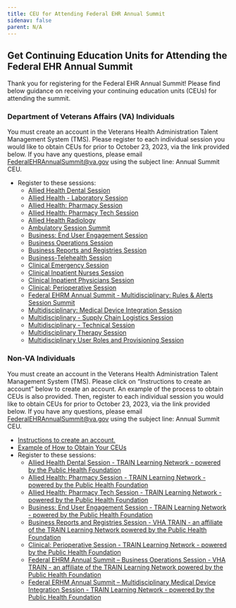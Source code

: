 ```yaml
---
title: CEU for Attending Federal EHR Annual Summit
sidenav: false
parent: N/A
---
```

## Get Continuing Education Units for Attending the Federal EHR Annual Summit

Thank you for registering for the Federal EHR Annual Summit! Please find below guidance on receiving your continuing education units (CEUs) for attending the summit. 

### Department of Veterans Affairs (VA) Individuals

You must create an account in the Veterans Health Administration Talent Management System (TMS). Please register to each individual session you would like to obtain CEUs for prior to October 23, 2023, via the link provided below. If you have any questions, please email [FederalEHRAnnualSummit@va.gov](FederalEHRAnnualSummit@va.gov) using the subject line: Annual Summit CEU.

- Register to these sessions:
  - [Allied Health Dental Session](https://gcc02.safelinks.protection.outlook.com/?url=https%3A%2F%2Fhcm03.ns2cloud.com%2Fsf%2Flearning%3FdestUrl%3Dhttps%253a%252f%252fva-hcm03.ns2cloud.com%252flearning%252fuser%252fdeeplink_redirect.jsp%253flinkId%253dITEM_DETAILS%2526componentID%253d131010314%2526componentTypeID%253dVA%2526revisionDate%253d1694145600000%2526fromSF%253dY%26company%3DVAHCM03&data=05%7C01%7C%7Ce1a825c37ce34c3a175708dbd17ae970%7Ce95f1b23abaf45ee821db7ab251ab3bf%7C0%7C0%7C638334098046252354%7CUnknown%7CTWFpbGZsb3d8eyJWIjoiMC4wLjAwMDAiLCJQIjoiV2luMzIiLCJBTiI6Ik1haWwiLCJXVCI6Mn0%3D%7C3000%7C%7C%7C&sdata=EW5KW%2FwgFu66F48CG4ueeNTyWdho9eZ0izhGO%2FYQefM%3D&reserved=0)
  - [Allied Health - Laboratory Session](https://gcc02.safelinks.protection.outlook.com/?url=https%3A%2F%2Fhcm03.ns2cloud.com%2Fsf%2Flearning%3FdestUrl%3Dhttps%253a%252f%252fva-hcm03.ns2cloud.com%252flearning%252fuser%252fdeeplink_redirect.jsp%253flinkId%253dITEM_DETAILS%2526componentID%253d131010319%2526componentTypeID%253dVA%2526revisionDate%253d1694145600000%2526fromSF%253dY%26company%3DVAHCM03&data=05%7C01%7C%7C5af4eac3aad64536b7f508dbd3f68e96%7Ce95f1b23abaf45ee821db7ab251ab3bf%7C0%7C0%7C638336828143234388%7CUnknown%7CTWFpbGZsb3d8eyJWIjoiMC4wLjAwMDAiLCJQIjoiV2luMzIiLCJBTiI6Ik1haWwiLCJXVCI6Mn0%3D%7C3000%7C%7C%7C&sdata=aYDaGvL5he53JxjaRKwNY%2B5imI8Q3tnI54%2Fsgx2cNQ0%3D&reserved=0)
  - [Allied Health: Pharmacy Session](https://gcc02.safelinks.protection.outlook.com/?url=https%3A%2F%2Fhcm03.ns2cloud.com%2Fsf%2Flearning%3FdestUrl%3Dhttps%253a%252f%252fva-hcm03.ns2cloud.com%252flearning%252fuser%252fdeeplink_redirect.jsp%253flinkId%253dITEM_DETAILS%2526componentID%253d131010248%2526componentTypeID%253dVA%2526revisionDate%253d1693886400000%2526fromSF%253dY%26company%3DVAHCM03&data=05%7C01%7C%7C062fd1d0b222464fc79e08dbcc28bbfb%7Ce95f1b23abaf45ee821db7ab251ab3bf%7C0%7C0%7C638328247537514327%7CUnknown%7CTWFpbGZsb3d8eyJWIjoiMC4wLjAwMDAiLCJQIjoiV2luMzIiLCJBTiI6Ik1haWwiLCJXVCI6Mn0%3D%7C3000%7C%7C%7C&sdata=6U765wCcwxYKcDkOqMtc75HCeeCaiRNI%2FjSpmk7VfkM%3D&reserved=0)
  - [Allied Health: Pharmacy Tech Session](https://gcc02.safelinks.protection.outlook.com/?url=https%3A%2F%2Fhcm03.ns2cloud.com%2Fsf%2Flearning%3FdestUrl%3Dhttps%253a%252f%252fva-hcm03.ns2cloud.com%252flearning%252fuser%252fdeeplink_redirect.jsp%253flinkId%253dITEM_DETAILS%2526componentID%253d131010779%2526componentTypeID%253dVA%2526revisionDate%253d1696996800000%2526fromSF%253dY%26company%3DVAHCM03&data=05%7C01%7C%7C87151c6a92e542113fb408dbcf65e6a7%7Ce95f1b23abaf45ee821db7ab251ab3bf%7C0%7C0%7C638331808791973862%7CUnknown%7CTWFpbGZsb3d8eyJWIjoiMC4wLjAwMDAiLCJQIjoiV2luMzIiLCJBTiI6Ik1haWwiLCJXVCI6Mn0%3D%7C3000%7C%7C%7C&sdata=%2BiboFS36ekTspy8lwO9zrLiqk2v8vfWTtOzZXL2gY0k%3D&reserved=0)
  - [Allied Health Radiology](https://gcc02.safelinks.protection.outlook.com/?url=https%3A%2F%2Fhcm03.ns2cloud.com%2Fsf%2Flearning%3FdestUrl%3Dhttps%253a%252f%252fva-hcm03.ns2cloud.com%252flearning%252fuser%252fdeeplink_redirect.jsp%253flinkId%253dITEM_DETAILS%2526componentID%253d131010167%2526componentTypeID%253dVA%2526revisionDate%253d1693368000000%2526fromSF%253dY%26company%3DVAHCM03&data=05%7C01%7C%7Cceda0c78833a4dcdaf3808dbcfe96433%7Ce95f1b23abaf45ee821db7ab251ab3bf%7C0%7C0%7C638332373529786343%7CUnknown%7CTWFpbGZsb3d8eyJWIjoiMC4wLjAwMDAiLCJQIjoiV2luMzIiLCJBTiI6Ik1haWwiLCJXVCI6Mn0%3D%7C3000%7C%7C%7C&sdata=6rEBXfQ0MZe9osDLLg%2Fa1T0wbf8f1rHLanLEfTftuQs%3D&reserved=0)
  - [Ambulatory Session Summit](https://gcc02.safelinks.protection.outlook.com/?url=https%3A%2F%2Fhcm03.ns2cloud.com%2Fsf%2Flearning%3FdestUrl%3Dhttps%253a%252f%252fva-hcm03.ns2cloud.com%252flearning%252fuser%252fdeeplink_redirect.jsp%253flinkId%253dITEM_DETAILS%2526componentID%253d131010311%2526componentTypeID%253dVA%2526revisionDate%253d1694145600000%2526fromSF%253dY%26company%3DVAHCM03&data=05%7C01%7C%7C93b3103bd3c144af88ce08dbd17ac3ca%7Ce95f1b23abaf45ee821db7ab251ab3bf%7C0%7C0%7C638334097417800978%7CUnknown%7CTWFpbGZsb3d8eyJWIjoiMC4wLjAwMDAiLCJQIjoiV2luMzIiLCJBTiI6Ik1haWwiLCJXVCI6Mn0%3D%7C3000%7C%7C%7C&sdata=RYbM1BJkgiNA4beEpugjP38tS0h5o2XQzCtX%2BNcOFag%3D&reserved=0)
  - [Business: End User Engagement Session](https://gcc02.safelinks.protection.outlook.com/?url=https%3A%2F%2Fhcm03.ns2cloud.com%2Fsf%2Flearning%3FdestUrl%3Dhttps%253a%252f%252fva-hcm03.ns2cloud.com%252flearning%252fuser%252fdeeplink_redirect.jsp%253flinkId%253dITEM_DETAILS%2526componentID%253d131010255%2526componentTypeID%253dVA%2526revisionDate%253d1693886400000%2526fromSF%253dY%26company%3DVAHCM03&data=05%7C01%7C%7Caae43a5644084944674508dbca857074%7Ce95f1b23abaf45ee821db7ab251ab3bf%7C0%7C0%7C638326446685248154%7CUnknown%7CTWFpbGZsb3d8eyJWIjoiMC4wLjAwMDAiLCJQIjoiV2luMzIiLCJBTiI6Ik1haWwiLCJXVCI6Mn0%3D%7C3000%7C%7C%7C&sdata=H9nIuxOYZ%2FbXBFlbT%2Fr9tfw0B5QnAkQ5DQBqs7VtFGI%3D&reserved=0)
  - [Business Operations Session](https://gcc02.safelinks.protection.outlook.com/?url=https%3A%2F%2Fhcm03.ns2cloud.com%2Fsf%2Flearning%3FdestUrl%3Dhttps%253a%252f%252fva-hcm03.ns2cloud.com%252flearning%252fuser%252fdeeplink_redirect.jsp%253flinkId%253dITEM_DETAILS%2526componentID%253d131010312%2526componentTypeID%253dVA%2526revisionDate%253d1694145600000%2526fromSF%253dY%26company%3DVAHCM03&data=05%7C01%7C%7Cec594150a2644823348508dbcfe7145e%7Ce95f1b23abaf45ee821db7ab251ab3bf%7C0%7C0%7C638332363602518494%7CUnknown%7CTWFpbGZsb3d8eyJWIjoiMC4wLjAwMDAiLCJQIjoiV2luMzIiLCJBTiI6Ik1haWwiLCJXVCI6Mn0%3D%7C3000%7C%7C%7C&sdata=fMUruC9M3JKd%2Fw5BdxXtJvfeFf8LZRE%2FD9U0maWsEII%3D&reserved=0)
  - [Business Reports and Registries Session](https://gcc02.safelinks.protection.outlook.com/?url=https%3A%2F%2Fhcm03.ns2cloud.com%2Fsf%2Flearning%3FdestUrl%3Dhttps%253a%252f%252fva-hcm03.ns2cloud.com%252flearning%252fuser%252fdeeplink_redirect.jsp%253flinkId%253dITEM_DETAILS%2526componentID%253d131010313%2526componentTypeID%253dVA%2526revisionDate%253d1694145600000%2526fromSF%253dY%26company%3DVAHCM03&data=05%7C01%7C%7Ca1c890d11c7041c9417708dbd0dad8f4%7Ce95f1b23abaf45ee821db7ab251ab3bf%7C0%7C0%7C638333410580307778%7CUnknown%7CTWFpbGZsb3d8eyJWIjoiMC4wLjAwMDAiLCJQIjoiV2luMzIiLCJBTiI6Ik1haWwiLCJXVCI6Mn0%3D%7C3000%7C%7C%7C&sdata=yjly3atL%2B58sGISgBDa5dDu%2FNYsSR5AiEL83UPb0z%2Bs%3D&reserved=0)
  - [Business-Telehealth Session](https://gcc02.safelinks.protection.outlook.com/?url=https%3A%2F%2Fhcm03.ns2cloud.com%2Fsf%2Flearning%3FdestUrl%3Dhttps%253a%252f%252fva-hcm03.ns2cloud.com%252flearning%252fuser%252fdeeplink_redirect.jsp%253flinkId%253dITEM_DETAILS%2526componentID%253d131010322%2526componentTypeID%253dVA%2526revisionDate%253d1694145600000%2526fromSF%253dY%26company%3DVAHCM03&data=05%7C01%7C%7Ca0fbcd140aac461b83b808dbd17b08da%7Ce95f1b23abaf45ee821db7ab251ab3bf%7C0%7C0%7C638334098573762688%7CUnknown%7CTWFpbGZsb3d8eyJWIjoiMC4wLjAwMDAiLCJQIjoiV2luMzIiLCJBTiI6Ik1haWwiLCJXVCI6Mn0%3D%7C3000%7C%7C%7C&sdata=JC3b9En%2BH%2BodII89KzHalaNI3IvpsOxqmwXmBrzu9J8%3D&reserved=0)
  - [Clinical Emergency Session](https://gcc02.safelinks.protection.outlook.com/?url=https%3A%2F%2Fhcm03.ns2cloud.com%2Fsf%2Flearning%3FdestUrl%3Dhttps%253a%252f%252fva-hcm03.ns2cloud.com%252flearning%252fuser%252fdeeplink_redirect.jsp%253flinkId%253dITEM_DETAILS%2526componentID%253d131010315%2526componentTypeID%253dVA%2526revisionDate%253d1694145600000%2526fromSF%253dY%26company%3DVAHCM03&data=05%7C01%7C%7C2714e6afb6b94948818408dbd17ad82b%7Ce95f1b23abaf45ee821db7ab251ab3bf%7C0%7C0%7C638334097755933614%7CUnknown%7CTWFpbGZsb3d8eyJWIjoiMC4wLjAwMDAiLCJQIjoiV2luMzIiLCJBTiI6Ik1haWwiLCJXVCI6Mn0%3D%7C3000%7C%7C%7C&sdata=gqdDuLiuME9NBupQcBGI%2FhTqbgIIrMIjUWKOvv%2BkA6k%3D&reserved=0)
  - [Clinical Inpatient Nurses Session](https://gcc02.safelinks.protection.outlook.com/?url=https%3A%2F%2Fhcm03.ns2cloud.com%2Fsf%2Flearning%3FdestUrl%3Dhttps%253a%252f%252fva-hcm03.ns2cloud.com%252flearning%252fuser%252fdeeplink_redirect.jsp%253flinkId%253dITEM_DETAILS%2526componentID%253d131010317%2526componentTypeID%253dVA%2526revisionDate%253d1694145600000%2526fromSF%253dY%26company%3DVAHCM03&data=05%7C01%7C%7Cb6ac20598ed642181fbe08dbd47eb89e%7Ce95f1b23abaf45ee821db7ab251ab3bf%7C0%7C0%7C638337412941091860%7CUnknown%7CTWFpbGZsb3d8eyJWIjoiMC4wLjAwMDAiLCJQIjoiV2luMzIiLCJBTiI6Ik1haWwiLCJXVCI6Mn0%3D%7C3000%7C%7C%7C&sdata=pRJpEGsIuoM%2F85pJ5wc5qw8zl1XdmBtsy1lsy647OWE%3D&reserved=0)
  - [Clinical Inpatient Physicians Session](https://gcc02.safelinks.protection.outlook.com/?url=https%3A%2F%2Fhcm03.ns2cloud.com%2Fsf%2Flearning%3FdestUrl%3Dhttps%253a%252f%252fva-hcm03.ns2cloud.com%252flearning%252fuser%252fdeeplink_redirect.jsp%253flinkId%253dITEM_DETAILS%2526componentID%253d131010318%2526componentTypeID%253dVA%2526revisionDate%253d1694145600000%2526fromSF%253dY%26company%3DVAHCM03&data=05%7C01%7C%7C8322a3cf8b0947c4ae2e08dbd0dfb217%7Ce95f1b23abaf45ee821db7ab251ab3bf%7C0%7C0%7C638333431397075295%7CUnknown%7CTWFpbGZsb3d8eyJWIjoiMC4wLjAwMDAiLCJQIjoiV2luMzIiLCJBTiI6Ik1haWwiLCJXVCI6Mn0%3D%7C3000%7C%7C%7C&sdata=9MQHz6inqo9kIJ1MQ4YGxVljpDB8d7%2B%2Fk63kSPTZEeM%3D&reserved=0)
  - [Clinical: Perioperative Session](https://gcc02.safelinks.protection.outlook.com/?url=https%3A%2F%2Fhcm03.ns2cloud.com%2Fsf%2Flearning%3FdestUrl%3Dhttps%253a%252f%252fva-hcm03.ns2cloud.com%252flearning%252fuser%252fdeeplink_redirect.jsp%253flinkId%253dITEM_DETAILS%2526componentID%253d131010249%2526componentTypeID%253dVA%2526revisionDate%253d1693886400000%2526fromSF%253dY%26company%3DVAHCM03&data=05%7C01%7C%7Ce6256023552a46a086c408dbcfe63395%7Ce95f1b23abaf45ee821db7ab251ab3bf%7C0%7C0%7C638332359829771894%7CUnknown%7CTWFpbGZsb3d8eyJWIjoiMC4wLjAwMDAiLCJQIjoiV2luMzIiLCJBTiI6Ik1haWwiLCJXVCI6Mn0%3D%7C3000%7C%7C%7C&sdata=Jcrasemqn4jWmjAt%2BsG69czv3wMGc3raVSp%2F2vNI2fo%3D&reserved=0)
  - [Federal EHRM Annual Summit - Multidisciplinary: Rules & Alerts Session Summit](https://gcc02.safelinks.protection.outlook.com/?url=https%3A%2F%2Fhcm03.ns2cloud.com%2Fsf%2Flearning%3FdestUrl%3Dhttps%253a%252f%252fva-hcm03.ns2cloud.com%252flearning%252fuser%252fdeeplink_redirect.jsp%253flinkId%253dITEM_DETAILS%2526componentID%253d131010241%2526componentTypeID%253dVA%2526revisionDate%253d1693886400000%2526fromSF%253dY%26company%3DVAHCM03&data=05%7C01%7C%7C66765697076949d2bec108dbca7af881%7Ce95f1b23abaf45ee821db7ab251ab3bf%7C0%7C0%7C638326401723388969%7CUnknown%7CTWFpbGZsb3d8eyJWIjoiMC4wLjAwMDAiLCJQIjoiV2luMzIiLCJBTiI6Ik1haWwiLCJXVCI6Mn0%3D%7C3000%7C%7C%7C&sdata=EDY3vNq7soGRmzaqAGQtSxoi1ACeE9F4IGxveDnsBWc%3D&reserved=0)
  - [Multidisciplinary: Medical Device Integration Session](https://gcc02.safelinks.protection.outlook.com/?url=https%3A%2F%2Fhcm03.ns2cloud.com%2Fsf%2Flearning%3FdestUrl%3Dhttps%253a%252f%252fva-hcm03.ns2cloud.com%252flearning%252fuser%252fdeeplink_redirect.jsp%253flinkId%253dITEM_DETAILS%2526componentID%253d131010277%2526componentTypeID%253dVA%2526revisionDate%253d1693972800000%2526fromSF%253dY%26company%3DVAHCM03&data=05%7C01%7C%7Cc540d4acf05a43a19b9f08dbcfe06051%7Ce95f1b23abaf45ee821db7ab251ab3bf%7C0%7C0%7C638332334809332306%7CUnknown%7CTWFpbGZsb3d8eyJWIjoiMC4wLjAwMDAiLCJQIjoiV2luMzIiLCJBTiI6Ik1haWwiLCJXVCI6Mn0%3D%7C3000%7C%7C%7C&sdata=%2F%2FzcZDzjoEBVQQHonci0WlwViJI6N%2BlMTk%2B3zDnb8Jw%3D&reserved=0)
  - [Multidisciplinary - Supply Chain Logistics Session](https://gcc02.safelinks.protection.outlook.com/?url=https%3A%2F%2Fhcm03.ns2cloud.com%2Fsf%2Flearning%3FdestUrl%3Dhttps%253a%252f%252fva-hcm03.ns2cloud.com%252flearning%252fuser%252fdeeplink_redirect.jsp%253flinkId%253dITEM_DETAILS%2526componentID%253d131010320%2526componentTypeID%253dVA%2526revisionDate%253d1694145600000%2526fromSF%253dY%26company%3DVAHCM03&data=05%7C01%7C%7C759fc58afb4b4da943a508dbcfe7d629%7Ce95f1b23abaf45ee821db7ab251ab3bf%7C0%7C0%7C638332366853846220%7CUnknown%7CTWFpbGZsb3d8eyJWIjoiMC4wLjAwMDAiLCJQIjoiV2luMzIiLCJBTiI6Ik1haWwiLCJXVCI6Mn0%3D%7C3000%7C%7C%7C&sdata=jrlOe%2Fo9Fy6K4y55hh8Hcvv%2BKch4ishRYsT4SKrizSY%3D&reserved=0)
  - [Multidisciplinary - Technical Session](https://gcc02.safelinks.protection.outlook.com/?url=https%3A%2F%2Fhcm03.ns2cloud.com%2Fsf%2Flearning%3FdestUrl%3Dhttps%253a%252f%252fva-hcm03.ns2cloud.com%252flearning%252fuser%252fdeeplink_redirect.jsp%253flinkId%253dITEM_DETAILS%2526componentID%253d131010321%2526componentTypeID%253dVA%2526revisionDate%253d1694145600000%2526fromSF%253dY%26company%3DVAHCM03&data=05%7C01%7C%7C2f7aee93b4b04ae4509a08dbd17afa55%7Ce95f1b23abaf45ee821db7ab251ab3bf%7C0%7C0%7C638334098329538906%7CUnknown%7CTWFpbGZsb3d8eyJWIjoiMC4wLjAwMDAiLCJQIjoiV2luMzIiLCJBTiI6Ik1haWwiLCJXVCI6Mn0%3D%7C3000%7C%7C%7C&sdata=IvNa5I9afJ6yu%2B4hPgsuiYDVaj0Nfnzw9k%2FWA3znrzg%3D&reserved=0)
  - [Multidisciplinary Therapy Session](https://gcc02.safelinks.protection.outlook.com/?url=https%3A%2F%2Fhcm03.ns2cloud.com%2Fsf%2Flearning%3FdestUrl%3Dhttps%253a%252f%252fva-hcm03.ns2cloud.com%252flearning%252fuser%252fdeeplink_redirect.jsp%253flinkId%253dITEM_DETAILS%2526componentID%253d131010323%2526componentTypeID%253dVA%2526revisionDate%253d1694145600000%2526fromSF%253dY%26company%3DVAHCM03&data=05%7C01%7C%7C2371cbac413748c817da08dbd1840370%7Ce95f1b23abaf45ee821db7ab251ab3bf%7C0%7C0%7C638334137140601927%7CUnknown%7CTWFpbGZsb3d8eyJWIjoiMC4wLjAwMDAiLCJQIjoiV2luMzIiLCJBTiI6Ik1haWwiLCJXVCI6Mn0%3D%7C3000%7C%7C%7C&sdata=gFh2LEAk%2Fl%2BioSmLjf2J9G5vG9O7509be6bgnFWE4EQ%3D&reserved=0)
  - [Multidisciplinary User Roles and Provisioning Session](https://gcc02.safelinks.protection.outlook.com/?url=https%3A%2F%2Fhcm03.ns2cloud.com%2Fsf%2Flearning%3FdestUrl%3Dhttps%253a%252f%252fva-hcm03.ns2cloud.com%252flearning%252fuser%252fdeeplink_redirect.jsp%253flinkId%253dITEM_DETAILS%2526componentID%253d131010324%2526componentTypeID%253dVA%2526revisionDate%253d1694145600000%2526fromSF%253dY%26company%3DVAHCM03&data=05%7C01%7C%7C9491c58c73b944df836f08dbd186e649%7Ce95f1b23abaf45ee821db7ab251ab3bf%7C0%7C0%7C638334149535255137%7CUnknown%7CTWFpbGZsb3d8eyJWIjoiMC4wLjAwMDAiLCJQIjoiV2luMzIiLCJBTiI6Ik1haWwiLCJXVCI6Mn0%3D%7C3000%7C%7C%7C&sdata=RavQ0NTIufXECHChlIphRkQAoOmHC95M3kx%2FFuBKBj4%3D&reserved=0)

### Non-VA Individuals

You must create an account in the Veterans Health Administration Talent Management System (TMS). Please click on “Instructions to create an account” below to create an account. An example of the process to obtain CEUs is also provided. Then, register to each individual session you would like to obtain CEUs for prior to October 23, 2023, via the link provided below. If you have any questions, please email [FederalEHRAnnualSummit@va.gov](FederalEHRAnnualSummit@va.gov) using the subject line: Annual Summit CEU.

- [Instructions to create an account.](../images/how-to-create-an-account-in-vha-train.pdf)
- [Example of How to Obtain Your CEUs](../images/multidisciplinary-–-technical-web_live-sessions-template-24-jan-17-003-.docx)
- Register to these sessions:
  - [Allied Health Dental Session - TRAIN Learning Network - powered by the Public Health Foundation](https://www.train.org/main/course/1114596/live-event)
  - [Allied Health: Pharmacy Session - TRAIN Learning Network - powered by the Public Health Foundation](https://www.train.org/main/course/1114335/live-event)
  - [Allied Health: Pharmacy Tech Session - TRAIN Learning Network - powered by the Public Health Foundation](https://www.train.org/main/course/1114339/live-event)
  - [Business: End User Engagement Session - TRAIN Learning Network - powered by the Public Health Foundation](https://www.train.org/main/course/1114373/live-event)
  - [Business Reports and Registries Session - VHA TRAIN - an affiliate of the TRAIN Learning Network powered by the Public Health Foundation](https://www.train.org/vha/course/1114567/live-event)
  - [Clinical: Perioperative Session - TRAIN Learning Network - powered by the Public Health Foundation](https://www.train.org/main/course/1114370/live-event)
  - [Federal EHRM Annual Summit – Business Operations Session - VHA TRAIN - an affiliate of the TRAIN Learning Network powered by the Public Health Foundation](https://www.train.org/vha/course/1114561/live-event)
  - [Federal ERHM Annual Summit – Multidisciplinary Medical Device Integration Session - TRAIN Learning Network - powered by the Public Health Foundation](https://www.train.org/main/course/1114349/live-event)




